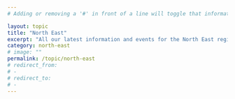 ```yaml
---
# Adding or removing a '#' in front of a line will toggle that information off and on from being processed. 

layout: topic
title: "North East"
excerpt: "All our latest information and events for the North East region."
category: north-east
# image: ""
permalink: /topic/north-east
# redirect_from: 
# - 
# redirect_to: 
# - 
---
```


